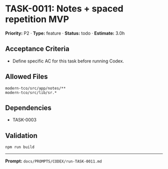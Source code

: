 # TASK-0011: Notes + spaced repetition MVP
**Priority:** P2 · **Type:** feature · **Status:** todo · **Estimate:** 3.0h

## Acceptance Criteria
- Define specific AC for this task before running Codex.

## Allowed Files
```
modern-tco/src/app/notes/**
modern-tco/src/lib/sr.*
```

## Dependencies
- TASK-0003

## Validation
```
npm run build
```

---
**Prompt:** `docs/PROMPTS/CODEX/run-TASK-0011.md`
